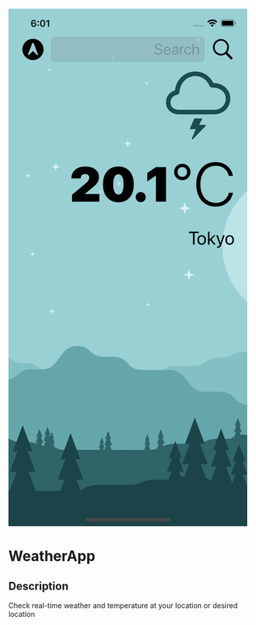 ![Screenshot](Documentation/Screenshot1.png)

#  WeatherApp

## Description 
Check real-time weather and temperature at your location or desired location



